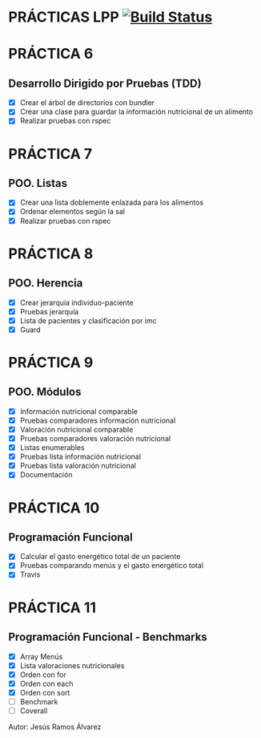 # PRÁCTICAS LPP [![Build Status](https://travis-ci.org/ULL-ESIT-LPP-1819/tdd-alu0100904932.svg?branch=master)](https://travis-ci.org/ULL-ESIT-LPP-1819/tdd-alu0100904932)

# PRÁCTICA 6

## Desarrollo Dirigido por Pruebas (TDD)

- [x] Crear el árbol de directorios con bundler
- [x] Crear una clase para guardar la información nutricional de un alimento
- [x] Realizar pruebas con rspec

# PRÁCTICA 7

## POO. Listas

- [x] Crear una lista doblemente enlazada para los alimentos
- [x] Ordenar elementos según la sal
- [x] Realizar pruebas con rspec 

# PRÁCTICA 8

## POO. Herencia

- [x] Crear jerarquía individuo-paciente
- [x] Pruebas jerarquía
- [x] Lista de pacientes y clasificación por imc
- [x] Guard

# PRÁCTICA 9

## POO. Módulos

- [x] Información nutricional comparable
- [x] Pruebas comparadores información nutricional
- [x] Valoración nutricional comparable
- [x] Pruebas comparadores valoración nutricional
- [x] Listas enumerables
- [x] Pruebas lista información nutricional
- [x] Pruebas lista valoración nutricional
- [x] Documentación

# PRÁCTICA 10

## Programación Funcional

- [x] Calcular el gasto energético total de un paciente
- [x] Pruebas comparando menús y el gasto energético total
- [x] Travis

# PRÁCTICA 11

## Programación Funcional - Benchmarks

- [x] Array Menús
- [x] Lista valoraciones nutricionales
- [x] Orden con for
- [x] Orden con each
- [x] Orden con sort
- [ ] Benchmark
- [ ] Coverall

Autor: Jesús Ramos Álvarez